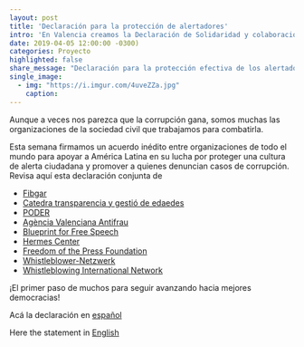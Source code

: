 ```yaml
---
layout: post
title: 'Declaración para la protección de alertadores'
intro: 'En Valencia creamos la Declaración de Solidaridad y colaboración entre Europa y América Latina para la protección de quienes alertan.'
date: 2019-04-05 12:00:00 -0300)
categories: Proyecto
highlighted: false
share_message: "Declaración para la protección efectiva de los alertadores @ciudadaniai."
single_image:
  - img: "https://i.imgur.com/4uveZZa.jpg"
    caption: 
---
```

Aunque a veces nos parezca que la corrupción gana, somos muchas las organizaciones de la sociedad civil que trabajamos para combatirla.

Esta semana firmamos un acuerdo inédito entre organizaciones de todo el mundo para apoyar a América Latina en su lucha por proteger una cultura de alerta ciudadana y promover a quienes denuncian casos de corrupción. Revisa aquí esta declaración conjunta de 
* [Fibgar](http://www.fibgar.org/)
* [Catedra transparencia y gestió de edaedes](http://www.ctranspa.webs.upv.es/)
* [PODER](https://www.projectpoder.org/)
* [Agència Valenciana Antifrau](https://www.antifraucv.es/) 
* [Blueprint for Free Speech](https://blueprintforfreespeech.net/en/1577-2/)
* [Hermes Center](https://www.hermescenter.org/)
* [Freedom of the Press Foundation](https://freedom.press/)
* [Whistleblower-Netzwerk](https://www.whistleblower-net.de/)
* [Whistleblowing International Network](https://whistleblowingnetwork.org/)

¡El primer paso de muchos para seguir avanzando hacia mejores democracias! 

Acá la declaración en [español](https://drive.google.com/file/d/1_nxoDrK5Zfh9BrYG8gRikhOyLu_Ligjx/view?usp=sharing)

Here the statement in [English](https://drive.google.com/file/d/1MiqdIsDpWaLgXfeWdKxdjt5jhiO5MEP-/view?usp=sharing)

